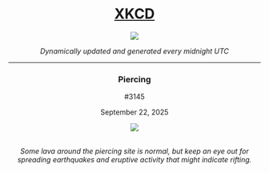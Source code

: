 
<h1 align="center"><a href="https://xkcd.com">XKCD</a></h1>
<div align="center">
    <img src="https://img.shields.io/github/last-commit/ShashashankThakur/XKCD?label=last%20updated" />
</div>

<p align="center"><i>Dynamically updated and generated every midnight UTC</i></p>
<hr>
<div align="center">
    <h3><strong>Piercing</strong></h3>
    <p>#3145</p>
    <p>September 22, 2025</p>
    <img src="https://imgs.xkcd.com/comics/piercing.png">
    <br></br>
    <p><i>Some lava around the piercing site is normal, but keep an eye out for spreading earthquakes and eruptive activity that might indicate rifting.</i></p>
</div>
